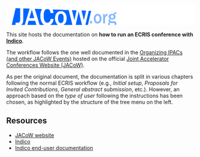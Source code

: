 # 

![JACoW logo](img/JACoW.png)

This site hosts the documentation on **how to run an ECRIS conference 
with [Indico](https://getindico.io)**.

The workflow follows the one well documented in the [Organizing IPACs (and other JACoW Events)](https://www.jacow.org/Editors/RunningJACoWConference)  hosted on the official [Joint Accelerator Conferences Website (JACoW)](https://www.JACoW.org).

As per the original document, the documentation is split in various chapters following the normal ECRIS workflow (e.g., *Initial setup*, *Proposals for Invited Contributions*, *General abstract submission*, etc.).
However, an approach based on the *type of user* following the instructions has been chosen, as highlighted by the structure of the tree menu on the left.

 

## Resources

- [JACoW website](https://www.JACoW.org)
- [Indico](https://getindico.io)
- [Indico end-user documentation](https://learn.getindico.io/)
